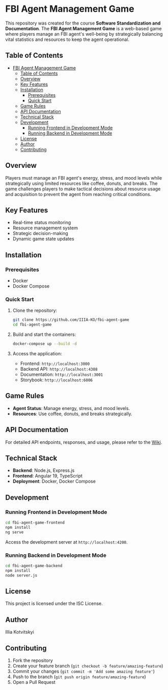 # FBI Agent Management Game

This repository was created for the course **Software Standardization and Documentation**. The **FBI Agent Management Game** is a web-based game where players manage an FBI agent's well-being by strategically balancing vital statistics and resources to keep the agent operational.

## Table of Contents

- [FBI Agent Management Game](#fbi-agent-management-game)
  - [Table of Contents](#table-of-contents)
  - [Overview](#overview)
  - [Key Features](#key-features)
  - [Installation](#installation)
    - [Prerequisites](#prerequisites)
    - [Quick Start](#quick-start)
  - [Game Rules](#game-rules)
  - [API Documentation](#api-documentation)
  - [Technical Stack](#technical-stack)
  - [Development](#development)
    - [Running Frontend in Development Mode](#running-frontend-in-development-mode)
    - [Running Backend in Development Mode](#running-backend-in-development-mode)
  - [License](#license)
  - [Author](#author)
  - [Contributing](#contributing)

## Overview

Players must manage an FBI agent's energy, stress, and mood levels while strategically using limited resources like coffee, donuts, and breaks. The game challenges players to make tactical decisions about resource usage and acquisition to prevent the agent from reaching critical conditions.

## Key Features

- Real-time status monitoring
- Resource management system
- Strategic decision-making
- Dynamic game state updates

## Installation

### Prerequisites

- Docker
- Docker Compose

### Quick Start

1. Clone the repository:
   ```bash
   git clone https://github.com/IIIA-KO/fbi-agent-game
   cd fbi-agent-game
   ```

2. Build and start the containers:
   ```bash
   docker-compose up --build -d
   ```

3. Access the application:
   - Frontend: `http://localhost:3000`
   - Backend API: `http://localhost:4308`
   - Documentation: `http://localhost:3001`
   - Storybook: `http://localhost:6006`

## Game Rules

- **Agent Status**: Manage energy, stress, and mood levels.
- **Resources**: Use coffee, donuts, and breaks strategically.

## API Documentation

For detailed API endpoints, responses, and usage, please refer to the [Wiki](https://github.com/IIIA-KO/fbi-agent-game/wiki).

## Technical Stack

- **Backend**: Node.js, Express.js
- **Frontend**: Angular 19, TypeScript
- **Deployment**: Docker, Docker Compose

## Development

### Running Frontend in Development Mode

```bash
cd fbi-agent-game-frontend
npm install
ng serve
```

Access the development server at `http://localhost:4200`.

### Running Backend in Development Mode

```bash
cd fbi-agent-game-backend
npm install
node server.js
```

## License

This project is licensed under the ISC License.

## Author

Illia Kotvitskyi

## Contributing

1. Fork the repository
2. Create your feature branch (`git checkout -b feature/amazing-feature`)
3. Commit your changes (`git commit -m 'Add some amazing feature'`)
4. Push to the branch (`git push origin feature/amazing-feature`)
5. Open a Pull Request
